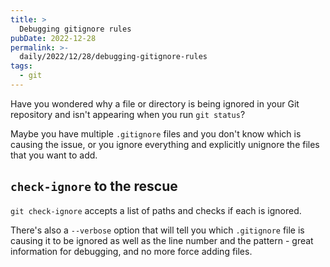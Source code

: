 ```yaml
---
title: >
  Debugging gitignore rules
pubDate: 2022-12-28
permalink: >-
  daily/2022/12/28/debugging-gitignore-rules
tags:
  - git
---
```


Have you wondered why a file or directory is being ignored in your Git repository and isn't appearing when you run `git status`?

Maybe you have multiple `.gitignore` files and you don't know which is causing the issue, or you ignore everything and explicitly unignore the files that you want to add.

## `check-ignore` to the rescue

`git check-ignore` accepts a list of paths and checks if each is ignored.

There's also a `--verbose` option that will tell you which `.gitignore` file is causing it to be ignored as well as the line number and the pattern - great information for debugging, and no more force adding files.
